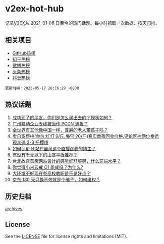# v2ex-hot-hub

 记录[V2EX](https://www.v2ex.com/)从 2021-01-06 日至今的热门话题。每小时抓取一次数据，按天[归档](archives)。
 
 ## 相关项目

- [GitHub热榜](https://github.com/snaildev/github-hot-hub)
- [知乎热榜](https://github.com/snaildev/zhihu-hot-hub)
- [微博热榜](https://github.com/snaildev/weibo-hot-hub)
- [头条热榜](https://github.com/snaildev/toutiao-hot-hub)
- [抖音热榜](https://github.com/snaildev/douyin-hot-hub)


 `更新时间：2025-05-17 20:16:29 +0800`

## 热议话题

1. [成功润了的朋友，你们是怎么润出去的？现状如何？](https://www.v2ex.com/t/1132350)
1. [广州移动企业专线被当作 PCDN 通报了](https://www.v2ex.com/t/1132326)
1. [全世界有其他像中国一样，普遍的老人带孩子吗？](https://www.v2ex.com/t/1132357)
1. [卖自家樱桃(单价:红灯 9/斤,梅早 20/斤)真实商贩回收价格,评论区抽两位幸运观众送 2-3 斤樱桃](https://www.v2ex.com/t/1132415)
1. [如何评价 B 站户晨风这个直播连麦的博主？](https://www.v2ex.com/t/1132360)
1. [有没有千元以下的山寨平板推荐？](https://www.v2ex.com/t/1132356)
1. [台北故宫首页网站设计的感觉好舒服啊，什么前端水平？](https://www.v2ex.com/t/1132395)
1. [你觉得小米玄戒 O1 能成吗？为什么?](https://www.v2ex.com/t/1132388)
1. [大环境不好现在卷高校教职是不是好点？](https://www.v2ex.com/t/1132362)
1. [京东 180 天只换不修就是个骗子，如何维权？](https://www.v2ex.com/t/1132405)

## 历史归档

[archives](archives)

## License

See the [LICENSE](LICENSE) file for license rights and limitations (MIT).
